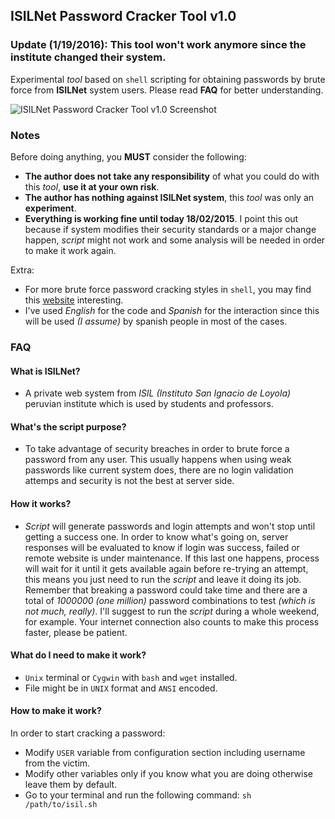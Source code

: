 ## ISILNet Password Cracker Tool v1.0
### Update (1/19/2016): This tool won't work anymore since the institute changed their system.

Experimental *tool* based on `shell` scripting for obtaining passwords by brute force from **ISILNet** system users. Please read **FAQ** for better understanding.

![ISILNet Password Cracker Tool v1.0 Screenshot](https://cloud.githubusercontent.com/assets/11019675/6259190/dbb6ba72-b79d-11e4-8e6c-8d790de211bc.PNG)

### Notes
Before doing anything, you **MUST** consider the following:

- **The author does not take any responsibility** of what you could do with this *tool*, **use it at your own risk**.
- **The author has nothing against ISILNet system**, this *tool* was only an **experiment**.
- **Everything is working fine until today 18/02/2015**. I point this out because if system modifies their security standards or a major change happen, *script* might not work and some analysis will be needed in order to make it work again.

Extra:

- For more brute force password cracking styles in `shell`, you may find this [website](http://users.telenet.be/mydotcom/program/shell/bruteforce.htm) interesting.
- I've used *English* for the code and *Spanish* for the interaction since this will be used *(I assume)* by spanish  people in most of the cases.

### FAQ

#### What is ISILNet?
- A private web system from *ISIL (Instituto San Ignacio de Loyola)* peruvian institute which is used by students and professors.

#### What's the script purpose?
- To take advantage of security breaches in order to brute force a password from any user. This usually happens when using weak passwords like current system does, there are no login validation attemps and security is not the best at server side.

#### How it works?
- *Script* will generate passwords and login attempts and won't stop until getting a success one. In order to know what's going on, server responses will be evaluated to know if login was success, failed or remote website is under maintenance. If this last one happens, process will wait for it until it gets available again before re-trying an attempt, this means you just need to run the *script* and leave it doing its job. Remember that breaking a password could take time and there are a total of *1000000 (one million)* password combinations to test *(which is not much, really)*. I'll suggest to run the *script* during a whole weekend, for example. Your internet connection also counts to make this process faster, please be patient.

#### What do I need to make it work?
- `Unix` terminal or `Cygwin` with `bash` and `wget` installed.
- File might be in `UNIX` format and `ANSI` encoded.

#### How to make it work?
In order to start cracking a password:

- Modify `USER` variable from configuration section including username from the victim.
- Modify other variables only if you know what you are doing otherwise leave them by default.
- Go to your terminal and run the following command: `sh /path/to/isil.sh`

